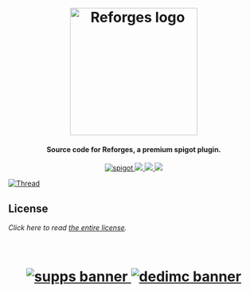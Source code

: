 <h1 align="center">
  <br>
  <img src="https://i.imgur.com/wMgkc0e.png" alt="Reforges logo" width="256">
  <br>
</h1>

<h4 align="center">Source code for Reforges, a premium spigot plugin.</h4>

<p align="center">
    <a href="https://polymart.org/resource/1-16-1-17-reforges.1330">
        <img alt="spigot" src="https://img.shields.io/badge/polymart-reforges-green?style=for-the-badge"/>
    </a>
    <a href="https://bstats.org/plugin/bukkit/Reforges" alt="bstats servers">
        <img src="https://img.shields.io/bstats/servers/12412?color=green&style=for-the-badge"/>
    </a>
    <a href="https://bstats.org/plugin/bukkit/Reforges" alt="bstats players">
        <img src="https://img.shields.io/bstats/players/12412?color=green&style=for-the-badge"/>
    </a>
    <a href="https://discord.gg/ZcwpSsE/" alt="Discord">
        <img src="https://img.shields.io/discord/452518336627081236?label=discord&style=for-the-badge&color=green"/>
    </a>
</p>

[![Thread](https://i.imgur.com/6VsGiyx.png)](https://reforges.willfp.com)

## License
*Click here to read [the entire license](https://github.com/Auxilor/Reforges/blob/master/LICENSE.md).*

<h1 align="center">
  <br>
    <a href="http://gamersupps.gg/discount/Auxilor?afmc=Auxilor" target="_blank">
      <img src="https://i.imgur.com/uFDpBAC.png" alt="supps banner">
    </a>
    <a href="https://dedimc.promo/Auxilor" target="_blank">
      <img src="https://i.imgur.com/zdDLhFA.png" alt="dedimc banner">
    </a>
  <br>
</h1>
